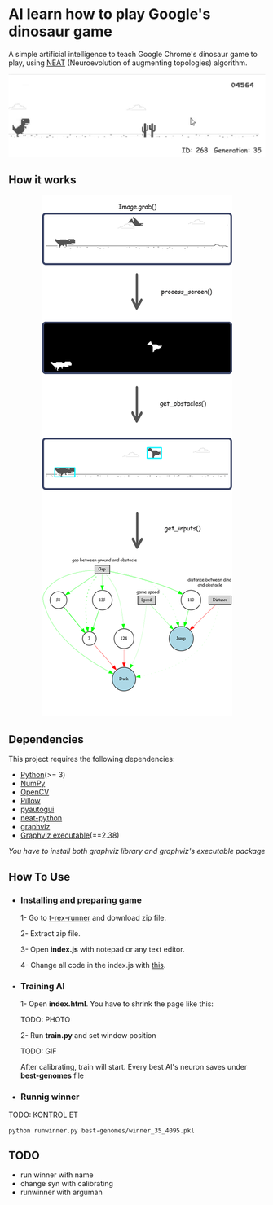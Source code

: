 # AI learn how to play Google's dinosaur game
A simple artificial intelligence to teach Google Chrome's dinosaur game to play, using [NEAT](https://en.wikipedia.org/wiki/Neuroevolution_of_augmenting_topologies) (Neuroevolution of augmenting topologies) algorithm.

<p align="center"> 
<img src="images/winner.gif">
</p>

## How it works

<p align="center"> 
<img src="images/how-it-works.png">
</p>


## Dependencies
This project requires the following dependencies:
* [Python](https://www.python.org/downloads)(>= 3)
* [NumPy](http://www.numpy.org)
* [OpenCV](https://opencv.org/releases/)
* [Pillow](https://pillow.readthedocs.io/en/stable/installation.html)
* [pyautogui](https://pyautogui.readthedocs.io/en/latest/install.html)
* [neat-python](https://neat-python.readthedocs.io/en/latest/installation.html)
* [graphviz](https://pypi.org/project/graphviz/)
* [Graphviz executable](https://www.graphviz.org/download/)(==2.38)

*You have to install both graphviz library and graphviz's executable package*

## How To Use

* ### Installing and preparing game
  1- Go to [t-rex-runner](https://github.com/wayou/t-rex-runner) and download zip file.

  2- Extract zip file.

  3- Open **index.js** with notepad or any text editor.

  4- Change all code in the index.js with [this](https://raw.githubusercontent.com/numancan/run-dino-run/master/__pycache__/index.txt?token=AJBXZ6GFU65WKDMVSQTO6WK47SPHW).

* ### Training AI

  1- Open **index.html**. You have to shrink the page like this:

  TODO: PHOTO

  2- Run **train.py** and set window position

  TODO: GIF

  After calibrating, train will start. Every best AI's neuron saves under **best-genomes** file

* ### Runnig winner

TODO: KONTROL ET
```
python runwinner.py best-genomes/winner_35_4095.pkl
```

## TODO
* run winner with name
* change syn with calibrating
* runwinner with arguman
